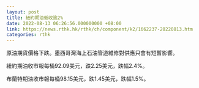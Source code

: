 ```yaml
---
layout: post
title: 紐約期油低收逾2%
date: 2022-08-13 06:26:56.000000000 +08:00
link: https://news.rthk.hk/rthk/ch/component/k2/1662237-20220813.htm
categories: rthk
---
```


原油期貨價格下跌。墨西哥灣海上石油管道維修對供應只會有短暫影響。

紐約期油收市報每桶92.09美元，跌2.25美元，跌幅2.4%。

布蘭特期油收市報每桶98.15美元，跌1.45美元，跌幅1.5%。
